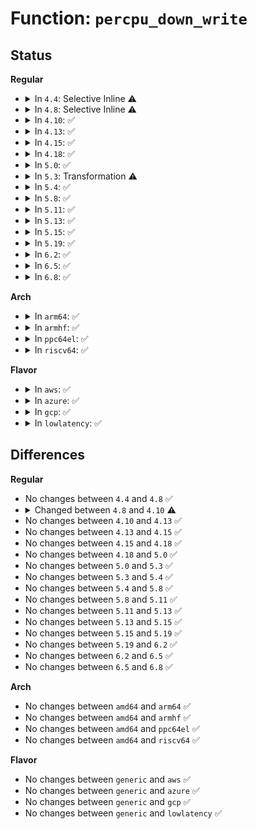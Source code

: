 # Function: <code>percpu_down_write</code>

## Status
<b>Regular</b>
<ul>
<li>
<details>
<summary>In <code>4.4</code>: Selective Inline ⚠️</summary>

```c
void percpu_down_write(struct percpu_rw_semaphore *brw);
```

**Collision:** Unique Global

**Inline:** Selective

**Transformation:** False

**Instances:**

```
In kernel/locking/percpu-rwsem.c (ffffffff810ca140)
Location: kernel/locking/percpu-rwsem.c:124
Inline: True
Direct callers:
  - kernel/cgroup.c:__cgroup_procs_write
  - kernel/cgroup.c:cgroup_update_dfl_csses
  - kernel/events/uprobes.c:register_for_each_vma
  - fs/super.c:freeze_super
  - fs/super.c:freeze_super
  - fs/super.c:freeze_super
```
**Symbols:**

```
ffffffff810ca140-ffffffff810ca22f: percpu_down_write (STB_GLOBAL)
```
</details>
</li>
<li>
<details>
<summary>In <code>4.8</code>: Selective Inline ⚠️</summary>

```c
void percpu_down_write(struct percpu_rw_semaphore *brw);
```

**Collision:** Unique Global

**Inline:** Selective

**Transformation:** False

**Instances:**

```
In kernel/locking/percpu-rwsem.c (ffffffff810ceb00)
Location: kernel/locking/percpu-rwsem.c:125
Inline: True
Direct callers:
  - kernel/cgroup.c:cgroup_transfer_tasks
  - kernel/cgroup.c:cgroup_attach_task_all
  - kernel/events/uprobes.c:register_for_each_vma
  - fs/super.c:freeze_super
  - fs/super.c:freeze_super
  - fs/super.c:freeze_super
  - fs/ext4/inode.c:ext4_change_inode_journal_flag
  - fs/ext4/inode.c:ext4_change_inode_journal_flag
```
**Symbols:**

```
ffffffff810ceb00-ffffffff810cebef: percpu_down_write (STB_GLOBAL)
```
</details>
</li>
<li>
<details>
<summary>In <code>4.10</code>: ✅</summary>

```c
void percpu_down_write(struct percpu_rw_semaphore *sem);
```

**Collision:** Unique Global

**Inline:** No

**Transformation:** False

**Instances:**

```
In kernel/locking/percpu-rwsem.c (ffffffff810d57d0)
Location: kernel/locking/percpu-rwsem.c:141
Inline: False
Direct callers:
  - kernel/cgroup.c:cgroup_transfer_tasks
  - kernel/cgroup.c:cgroup_attach_task_all
  - kernel/events/uprobes.c:register_for_each_vma
  - fs/super.c:freeze_super
  - fs/super.c:freeze_super
  - fs/super.c:freeze_super
  - fs/locks.c:locks_start
  - fs/ext4/inode.c:ext4_change_inode_journal_flag
  - fs/ext4/inode.c:ext4_change_inode_journal_flag
```
**Symbols:**

```
ffffffff810d57d0-ffffffff810d5880: percpu_down_write (STB_GLOBAL)
```
</details>
</li>
<li>
<details>
<summary>In <code>4.13</code>: ✅</summary>

```c
void percpu_down_write(struct percpu_rw_semaphore *sem);
```

**Collision:** Unique Global

**Inline:** No

**Transformation:** False

**Instances:**

```
In kernel/locking/percpu-rwsem.c (ffffffff810d4700)
Location: kernel/locking/percpu-rwsem.c:140
Inline: False
Direct callers:
  - kernel/cpu.c:_cpu_up
  - kernel/cpu.c:_cpu_down
  - kernel/cgroup/cgroup.c:cgroup_update_dfl_csses
  - kernel/cgroup/cgroup.c:__cgroup_procs_write
  - kernel/cgroup/cgroup-v1.c:cgroup_transfer_tasks
  - kernel/cgroup/cgroup-v1.c:cgroup_attach_task_all
  - kernel/events/uprobes.c:register_for_each_vma
  - mm/memory_hotplug.c:remove_memory
  - mm/memory_hotplug.c:add_memory_resource
  - mm/memory_hotplug.c:try_online_node
  - fs/super.c:freeze_super
  - fs/super.c:freeze_super
  - fs/super.c:freeze_super
  - fs/locks.c:locks_start
  - fs/ext4/inode.c:ext4_change_inode_journal_flag
  - fs/ext4/inode.c:ext4_change_inode_journal_flag
```
**Symbols:**

```
ffffffff810d4700-ffffffff810d47f5: percpu_down_write (STB_GLOBAL)
```
</details>
</li>
<li>
<details>
<summary>In <code>4.15</code>: ✅</summary>

```c
void percpu_down_write(struct percpu_rw_semaphore *sem);
```

**Collision:** Unique Global

**Inline:** No

**Transformation:** False

**Instances:**

```
In kernel/locking/percpu-rwsem.c (ffffffff810dc680)
Location: kernel/locking/percpu-rwsem.c:140
Inline: False
Direct callers:
  - kernel/cpu.c:_cpu_up
  - kernel/cpu.c:_cpu_down
  - kernel/cgroup/cgroup.c:cgroup_update_dfl_csses
  - kernel/cgroup/cgroup.c:cgroup_procs_write_start
  - kernel/cgroup/cgroup-v1.c:cgroup_transfer_tasks
  - kernel/cgroup/cgroup-v1.c:cgroup_attach_task_all
  - kernel/events/uprobes.c:register_for_each_vma
  - mm/memory_hotplug.c:remove_memory
  - mm/memory_hotplug.c:add_memory_resource
  - mm/memory_hotplug.c:try_online_node
  - fs/super.c:freeze_super
  - fs/super.c:freeze_super
  - fs/super.c:freeze_super
  - fs/locks.c:locks_start
  - fs/ext4/inode.c:ext4_change_inode_journal_flag
  - fs/ext4/inode.c:ext4_change_inode_journal_flag
```
**Symbols:**

```
ffffffff810dc680-ffffffff810dc773: percpu_down_write (STB_GLOBAL)
```
</details>
</li>
<li>
<details>
<summary>In <code>4.18</code>: ✅</summary>

```c
void percpu_down_write(struct percpu_rw_semaphore *sem);
```

**Collision:** Unique Global

**Inline:** No

**Transformation:** False

**Instances:**

```
In kernel/locking/percpu-rwsem.c (ffffffff810e4cd0)
Location: kernel/locking/percpu-rwsem.c:140
Inline: False
Direct callers:
  - kernel/cpu.c:_cpu_up
  - kernel/cpu.c:_cpu_down
  - kernel/cgroup/cgroup.c:cgroup_update_dfl_csses
  - kernel/cgroup/cgroup.c:cgroup_procs_write_start
  - kernel/cgroup/cgroup-v1.c:cgroup_transfer_tasks
  - kernel/cgroup/cgroup-v1.c:cgroup_attach_task_all
  - kernel/events/uprobes.c:register_for_each_vma
  - mm/memory_hotplug.c:remove_memory
  - mm/memory_hotplug.c:add_memory_resource
  - mm/memory_hotplug.c:try_online_node
  - fs/super.c:freeze_super
  - fs/super.c:freeze_super
  - fs/super.c:freeze_super
  - fs/locks.c:locks_start
  - fs/ext4/inode.c:ext4_change_inode_journal_flag
  - fs/ext4/inode.c:ext4_change_inode_journal_flag
```
**Symbols:**

```
ffffffff810e4cd0-ffffffff810e4dc3: percpu_down_write (STB_GLOBAL)
```
</details>
</li>
<li>
<details>
<summary>In <code>5.0</code>: ✅</summary>

```c
void percpu_down_write(struct percpu_rw_semaphore *sem);
```

**Collision:** Unique Global

**Inline:** No

**Transformation:** False

**Instances:**

```
In kernel/locking/percpu-rwsem.c (ffffffff810f02b0)
Location: kernel/locking/percpu-rwsem.c:140
Inline: False
Direct callers:
  - kernel/cpu.c:_cpu_up
  - kernel/cpu.c:_cpu_down
  - kernel/cgroup/cgroup.c:cgroup_update_dfl_csses
  - kernel/cgroup/cgroup.c:cgroup_procs_write_start
  - kernel/cgroup/cgroup-v1.c:cgroup_transfer_tasks
  - kernel/cgroup/cgroup-v1.c:cgroup_attach_task_all
  - kernel/events/uprobes.c:register_for_each_vma
  - mm/memory_hotplug.c:__remove_memory
  - mm/memory_hotplug.c:__offline_pages
  - mm/memory_hotplug.c:add_memory_resource
  - mm/memory_hotplug.c:try_online_node
  - mm/memory_hotplug.c:online_pages
  - fs/super.c:freeze_super
  - fs/super.c:freeze_super
  - fs/super.c:freeze_super
  - fs/locks.c:locks_start
  - fs/ext4/inode.c:ext4_change_inode_journal_flag
  - fs/ext4/inode.c:ext4_change_inode_journal_flag
```
**Symbols:**

```
ffffffff810f02b0-ffffffff810f03a3: percpu_down_write (STB_GLOBAL)
```
</details>
</li>
<li>
<details>
<summary>In <code>5.3</code>: Transformation ⚠️</summary>

```c
void percpu_down_write(struct percpu_rw_semaphore *sem);
```

**Collision:** Unique Global

**Inline:** No

**Transformation:** True

**Instances:**

```
In kernel/locking/percpu-rwsem.c (0)
Location: kernel/locking/percpu-rwsem.c:143
Inline: False
Direct callers:
  - kernel/cpu.c:_cpu_up
  - kernel/cpu.c:_cpu_down
  - kernel/cgroup/cgroup.c:cgroup_update_dfl_csses
  - kernel/cgroup/cgroup.c:cgroup_procs_write_start
  - kernel/cgroup/cgroup-v1.c:cgroup_transfer_tasks
  - kernel/cgroup/cgroup-v1.c:cgroup_attach_task_all
  - kernel/events/uprobes.c:register_for_each_vma
  - mm/memory_hotplug.c:try_remove_memory
  - mm/memory_hotplug.c:__offline_pages
  - mm/memory_hotplug.c:add_memory_resource
  - mm/memory_hotplug.c:try_online_node
  - mm/memory_hotplug.c:online_pages
  - fs/super.c:freeze_super
  - fs/super.c:freeze_super
  - fs/super.c:freeze_super
  - fs/locks.c:locks_start
  - fs/ext4/inode.c:ext4_change_inode_journal_flag
  - fs/ext4/inode.c:ext4_change_inode_journal_flag
```
**Symbols:**

```
ffffffff810f89fe-ffffffff810f8a11: percpu_down_write.cold (STB_LOCAL)
ffffffff810f8920-ffffffff810f89fe: percpu_down_write (STB_GLOBAL)
```
</details>
</li>
<li>
<details>
<summary>In <code>5.4</code>: ✅</summary>

```c
void percpu_down_write(struct percpu_rw_semaphore *sem);
```

**Collision:** Unique Global

**Inline:** No

**Transformation:** False

**Instances:**

```
In kernel/locking/percpu-rwsem.c (ffffffff81104760)
Location: kernel/locking/percpu-rwsem.c:143
Inline: False
Direct callers:
  - kernel/cpu.c:_cpu_up
  - kernel/cpu.c:_cpu_down
  - kernel/cgroup/cgroup.c:cgroup_update_dfl_csses
  - kernel/cgroup/cgroup.c:cgroup_procs_write_start
  - kernel/cgroup/cgroup-v1.c:cgroup_transfer_tasks
  - kernel/cgroup/cgroup-v1.c:cgroup_attach_task_all
  - kernel/cgroup/cpuset.c:cpuset_hotplug_workfn
  - kernel/cgroup/cpuset.c:cpuset_hotplug_update_tasks
  - kernel/cgroup/cpuset.c:cpuset_hotplug_update_tasks
  - kernel/cgroup/cpuset.c:cpuset_bind
  - kernel/cgroup/cpuset.c:cpuset_css_offline
  - kernel/cgroup/cpuset.c:cpuset_css_online
  - kernel/cgroup/cpuset.c:sched_partition_write
  - kernel/cgroup/cpuset.c:cpuset_write_resmask
  - kernel/cgroup/cpuset.c:cpuset_write_s64
  - kernel/cgroup/cpuset.c:cpuset_write_u64
  - kernel/cgroup/cpuset.c:cpuset_attach
  - kernel/cgroup/cpuset.c:cpuset_attach
  - kernel/cgroup/cpuset.c:cpuset_cancel_attach
  - kernel/cgroup/cpuset.c:cpuset_can_attach
  - kernel/cgroup/cpuset.c:rebuild_sched_domains
  - kernel/events/uprobes.c:register_for_each_vma
  - mm/memory_hotplug.c:try_remove_memory
  - mm/memory_hotplug.c:__offline_pages
  - mm/memory_hotplug.c:add_memory_resource
  - mm/memory_hotplug.c:try_online_node
  - mm/memory_hotplug.c:online_pages
  - fs/super.c:freeze_super
  - fs/super.c:freeze_super
  - fs/super.c:freeze_super
  - fs/locks.c:locks_start
  - fs/ext4/inode.c:ext4_change_inode_journal_flag
  - fs/ext4/inode.c:ext4_change_inode_journal_flag
  - fs/ext4/migrate.c:ext4_ind_migrate
  - fs/ext4/migrate.c:ext4_ext_migrate
```
**Symbols:**

```
ffffffff81104760-ffffffff81104827: percpu_down_write (STB_GLOBAL)
```
</details>
</li>
<li>
<details>
<summary>In <code>5.8</code>: ✅</summary>

```c
void percpu_down_write(struct percpu_rw_semaphore *sem);
```

**Collision:** Unique Global

**Inline:** No

**Transformation:** False

**Instances:**

```
In kernel/locking/percpu-rwsem.c (ffffffff8110f3c0)
Location: kernel/locking/percpu-rwsem.c:214
Inline: False
Direct callers:
  - kernel/cpu.c:_cpu_up
  - kernel/cpu.c:_cpu_down
  - kernel/cgroup/cgroup.c:cgroup_update_dfl_csses
  - kernel/cgroup/cgroup.c:cgroup_procs_write_start
  - kernel/cgroup/cgroup-v1.c:cgroup_transfer_tasks
  - kernel/cgroup/cgroup-v1.c:cgroup_attach_task_all
  - kernel/cgroup/cpuset.c:cpuset_hotplug_workfn
  - kernel/cgroup/cpuset.c:cpuset_hotplug_workfn
  - kernel/cgroup/cpuset.c:cpuset_hotplug_update_tasks
  - kernel/cgroup/cpuset.c:cpuset_bind
  - kernel/cgroup/cpuset.c:cpuset_css_offline
  - kernel/cgroup/cpuset.c:cpuset_css_online
  - kernel/cgroup/cpuset.c:sched_partition_write
  - kernel/cgroup/cpuset.c:cpuset_write_resmask
  - kernel/cgroup/cpuset.c:cpuset_write_s64
  - kernel/cgroup/cpuset.c:cpuset_write_u64
  - kernel/cgroup/cpuset.c:cpuset_attach
  - kernel/cgroup/cpuset.c:cpuset_attach
  - kernel/cgroup/cpuset.c:cpuset_cancel_attach
  - kernel/cgroup/cpuset.c:cpuset_can_attach
  - kernel/events/uprobes.c:register_for_each_vma
  - mm/memory_hotplug.c:try_remove_memory
  - mm/memory_hotplug.c:__offline_pages
  - mm/memory_hotplug.c:add_memory_resource
  - mm/memory_hotplug.c:try_online_node
  - mm/memory_hotplug.c:online_pages
  - fs/super.c:freeze_super
  - fs/super.c:freeze_super
  - fs/super.c:freeze_super
  - fs/locks.c:locks_start
  - fs/ext4/inode.c:ext4_change_inode_journal_flag
  - fs/ext4/inode.c:ext4_change_inode_journal_flag
  - fs/ext4/migrate.c:ext4_ind_migrate
  - fs/ext4/migrate.c:ext4_ext_migrate
```
**Symbols:**

```
ffffffff8110f3c0-ffffffff8110f4a1: percpu_down_write (STB_GLOBAL)
```
</details>
</li>
<li>
<details>
<summary>In <code>5.11</code>: ✅</summary>

```c
void percpu_down_write(struct percpu_rw_semaphore *sem);
```

**Collision:** Unique Global

**Inline:** No

**Transformation:** False

**Instances:**

```
In kernel/locking/percpu-rwsem.c (ffffffff8110c580)
Location: kernel/locking/percpu-rwsem.c:214
Inline: False
Direct callers:
  - kernel/cpu.c:_cpu_up
  - kernel/cpu.c:_cpu_down
  - kernel/cgroup/cgroup.c:cgroup_update_dfl_csses
  - kernel/cgroup/cgroup.c:cgroup_procs_write_start
  - kernel/cgroup/cgroup-v1.c:cgroup_transfer_tasks
  - kernel/cgroup/cgroup-v1.c:cgroup_attach_task_all
  - kernel/cgroup/cpuset.c:cpuset_hotplug_workfn
  - kernel/cgroup/cpuset.c:cpuset_hotplug_workfn
  - kernel/cgroup/cpuset.c:cpuset_hotplug_update_tasks
  - kernel/cgroup/cpuset.c:cpuset_bind
  - kernel/cgroup/cpuset.c:cpuset_css_offline
  - kernel/cgroup/cpuset.c:cpuset_css_online
  - kernel/cgroup/cpuset.c:sched_partition_write
  - kernel/cgroup/cpuset.c:cpuset_write_resmask
  - kernel/cgroup/cpuset.c:cpuset_write_s64
  - kernel/cgroup/cpuset.c:cpuset_write_u64
  - kernel/cgroup/cpuset.c:cpuset_attach
  - kernel/cgroup/cpuset.c:cpuset_attach
  - kernel/cgroup/cpuset.c:cpuset_cancel_attach
  - kernel/cgroup/cpuset.c:cpuset_can_attach
  - kernel/events/uprobes.c:register_for_each_vma
  - mm/memory_hotplug.c:try_remove_memory
  - mm/memory_hotplug.c:offline_pages
  - mm/memory_hotplug.c:add_memory_resource
  - mm/memory_hotplug.c:try_online_node
  - mm/memory_hotplug.c:online_pages
  - fs/super.c:freeze_super
  - fs/super.c:freeze_super
  - fs/super.c:freeze_super
  - fs/locks.c:locks_start
  - fs/ext4/inode.c:ext4_change_inode_journal_flag
  - fs/ext4/inode.c:ext4_change_inode_journal_flag
  - fs/ext4/migrate.c:ext4_ind_migrate
  - fs/ext4/migrate.c:ext4_ext_migrate
```
**Symbols:**

```
ffffffff8110c580-ffffffff8110c661: percpu_down_write (STB_GLOBAL)
```
</details>
</li>
<li>
<details>
<summary>In <code>5.13</code>: ✅</summary>

```c
void percpu_down_write(struct percpu_rw_semaphore *sem);
```

**Collision:** Unique Global

**Inline:** No

**Transformation:** False

**Instances:**

```
In kernel/locking/percpu-rwsem.c (ffffffff8110e3b0)
Location: kernel/locking/percpu-rwsem.c:214
Inline: False
Direct callers:
  - kernel/cpu.c:_cpu_up
  - kernel/cpu.c:_cpu_down
  - kernel/cgroup/cgroup.c:cgroup_update_dfl_csses
  - kernel/cgroup/cgroup.c:cgroup_procs_write_start
  - kernel/cgroup/cgroup-v1.c:cgroup_transfer_tasks
  - kernel/cgroup/cgroup-v1.c:cgroup_attach_task_all
  - kernel/cgroup/cpuset.c:cpuset_hotplug_workfn
  - kernel/cgroup/cpuset.c:cpuset_hotplug_workfn
  - kernel/cgroup/cpuset.c:cpuset_hotplug_update_tasks
  - kernel/cgroup/cpuset.c:cpuset_hotplug_update_tasks
  - kernel/cgroup/cpuset.c:cpuset_bind
  - kernel/cgroup/cpuset.c:cpuset_css_offline
  - kernel/cgroup/cpuset.c:cpuset_css_online
  - kernel/cgroup/cpuset.c:sched_partition_write
  - kernel/cgroup/cpuset.c:cpuset_write_resmask
  - kernel/cgroup/cpuset.c:cpuset_write_s64
  - kernel/cgroup/cpuset.c:cpuset_write_u64
  - kernel/cgroup/cpuset.c:cpuset_attach
  - kernel/cgroup/cpuset.c:cpuset_attach
  - kernel/cgroup/cpuset.c:cpuset_cancel_attach
  - kernel/cgroup/cpuset.c:cpuset_can_attach
  - kernel/events/uprobes.c:register_for_each_vma
  - mm/memory_hotplug.c:try_remove_memory
  - mm/memory_hotplug.c:offline_pages
  - mm/memory_hotplug.c:add_memory_resource
  - mm/memory_hotplug.c:try_online_node
  - mm/memory_hotplug.c:online_pages
  - fs/super.c:freeze_super
  - fs/super.c:freeze_super
  - fs/super.c:freeze_super
  - fs/locks.c:locks_start
  - fs/ext4/inode.c:ext4_change_inode_journal_flag
  - fs/ext4/inode.c:ext4_change_inode_journal_flag
  - fs/ext4/migrate.c:ext4_ind_migrate
  - fs/ext4/migrate.c:ext4_ext_migrate
```
**Symbols:**

```
ffffffff8110e3b0-ffffffff8110e49a: percpu_down_write (STB_GLOBAL)
```
</details>
</li>
<li>
<details>
<summary>In <code>5.15</code>: ✅</summary>

```c
void percpu_down_write(struct percpu_rw_semaphore *sem);
```

**Collision:** Unique Global

**Inline:** No

**Transformation:** False

**Instances:**

```
In kernel/locking/percpu-rwsem.c (ffffffff8112daf0)
Location: kernel/locking/percpu-rwsem.c:214
Inline: False
Direct callers:
  - kernel/cpu.c:_cpu_up
  - kernel/cpu.c:_cpu_down
  - kernel/cgroup/cgroup.c:cgroup_update_dfl_csses
  - kernel/cgroup/cgroup.c:cgroup_procs_write_start
  - kernel/cgroup/cgroup-v1.c:cgroup_transfer_tasks
  - kernel/cgroup/cgroup-v1.c:cgroup_attach_task_all
  - kernel/cgroup/cpuset.c:cpuset_hotplug_workfn
  - kernel/cgroup/cpuset.c:cpuset_hotplug_workfn
  - kernel/cgroup/cpuset.c:cpuset_hotplug_update_tasks
  - kernel/cgroup/cpuset.c:cpuset_hotplug_update_tasks
  - kernel/cgroup/cpuset.c:cpuset_bind
  - kernel/cgroup/cpuset.c:cpuset_css_offline
  - kernel/cgroup/cpuset.c:cpuset_css_online
  - kernel/cgroup/cpuset.c:sched_partition_write
  - kernel/cgroup/cpuset.c:cpuset_write_resmask
  - kernel/cgroup/cpuset.c:cpuset_write_s64
  - kernel/cgroup/cpuset.c:cpuset_write_u64
  - kernel/cgroup/cpuset.c:cpuset_attach
  - kernel/cgroup/cpuset.c:cpuset_cancel_attach
  - kernel/cgroup/cpuset.c:cpuset_can_attach
  - kernel/events/uprobes.c:register_for_each_vma
  - mm/memory_hotplug.c:try_remove_memory
  - mm/memory_hotplug.c:offline_pages
  - mm/memory_hotplug.c:add_memory_resource
  - mm/memory_hotplug.c:try_online_node
  - mm/memory_hotplug.c:online_pages
  - fs/super.c:freeze_super
  - fs/super.c:freeze_super
  - fs/super.c:freeze_super
  - fs/locks.c:locks_start
  - fs/ext4/inode.c:ext4_change_inode_journal_flag
  - fs/ext4/inode.c:ext4_change_inode_journal_flag
  - fs/ext4/migrate.c:ext4_ind_migrate
  - fs/ext4/migrate.c:ext4_ext_migrate
```
**Symbols:**

```
ffffffff8112daf0-ffffffff8112dbfa: percpu_down_write (STB_GLOBAL)
```
</details>
</li>
<li>
<details>
<summary>In <code>5.19</code>: ✅</summary>

```c
void percpu_down_write(struct percpu_rw_semaphore *sem);
```

**Collision:** Unique Global

**Inline:** No

**Transformation:** False

**Instances:**

```
In kernel/locking/percpu-rwsem.c (ffffffff81f25dc0)
Location: kernel/locking/percpu-rwsem.c:218
Inline: False
Direct callers:
  - kernel/cpu.c:_cpu_up
  - kernel/cpu.c:_cpu_down
  - kernel/cgroup/cgroup.c:cgroup_update_dfl_csses
  - kernel/cgroup/cgroup.c:cgroup_procs_write_start
  - kernel/cgroup/cgroup-v1.c:cgroup_transfer_tasks
  - kernel/cgroup/cgroup-v1.c:cgroup_attach_task_all
  - kernel/cgroup/cpuset.c:cpuset_hotplug_workfn
  - kernel/cgroup/cpuset.c:cpuset_hotplug_workfn
  - kernel/cgroup/cpuset.c:cpuset_hotplug_update_tasks
  - kernel/cgroup/cpuset.c:cpuset_hotplug_update_tasks
  - kernel/cgroup/cpuset.c:cpuset_bind
  - kernel/cgroup/cpuset.c:cpuset_css_offline
  - kernel/cgroup/cpuset.c:cpuset_css_online
  - kernel/cgroup/cpuset.c:sched_partition_write
  - kernel/cgroup/cpuset.c:cpuset_write_resmask
  - kernel/cgroup/cpuset.c:cpuset_write_s64
  - kernel/cgroup/cpuset.c:cpuset_write_u64
  - kernel/cgroup/cpuset.c:cpuset_attach
  - kernel/cgroup/cpuset.c:cpuset_cancel_attach
  - kernel/cgroup/cpuset.c:cpuset_can_attach
  - kernel/events/uprobes.c:register_for_each_vma
  - mm/memory_hotplug.c:try_remove_memory
  - mm/memory_hotplug.c:offline_pages
  - mm/memory_hotplug.c:add_memory_resource
  - mm/memory_hotplug.c:try_online_node
  - mm/memory_hotplug.c:online_pages
  - fs/super.c:freeze_super
  - fs/super.c:freeze_super
  - fs/super.c:freeze_super
  - fs/locks.c:locks_start
  - fs/ext4/inode.c:ext4_change_inode_journal_flag
  - fs/ext4/inode.c:ext4_change_inode_journal_flag
  - fs/ext4/migrate.c:ext4_ind_migrate
  - fs/ext4/migrate.c:ext4_ext_migrate
```
**Symbols:**

```
ffffffff81f25dc0-ffffffff81f25f70: percpu_down_write (STB_GLOBAL)
```
</details>
</li>
<li>
<details>
<summary>In <code>6.2</code>: ✅</summary>

```c
void percpu_down_write(struct percpu_rw_semaphore *sem);
```

**Collision:** Unique Global

**Inline:** No

**Transformation:** False

**Instances:**

```
In kernel/locking/percpu-rwsem.c (ffffffff820d1830)
Location: kernel/locking/percpu-rwsem.c:224
Inline: False
Direct callers:
  - kernel/cpu.c:_cpu_up
  - kernel/cpu.c:_cpu_down
  - kernel/cgroup/cgroup.c:cgroup_update_dfl_csses
  - kernel/cgroup/cgroup.c:cgroup_procs_write_start
  - kernel/cgroup/cgroup-v1.c:cgroup_transfer_tasks
  - kernel/cgroup/cpuset.c:cpuset_hotplug_workfn
  - kernel/cgroup/cpuset.c:cpuset_hotplug_workfn
  - kernel/cgroup/cpuset.c:cpuset_hotplug_update_tasks
  - kernel/cgroup/cpuset.c:cpuset_hotplug_update_tasks
  - kernel/cgroup/cpuset.c:cpuset_bind
  - kernel/cgroup/cpuset.c:cpuset_css_offline
  - kernel/cgroup/cpuset.c:cpuset_css_online
  - kernel/cgroup/cpuset.c:sched_partition_write
  - kernel/cgroup/cpuset.c:cpuset_write_resmask
  - kernel/cgroup/cpuset.c:cpuset_write_s64
  - kernel/cgroup/cpuset.c:cpuset_write_u64
  - kernel/cgroup/cpuset.c:cpuset_attach
  - kernel/cgroup/cpuset.c:cpuset_cancel_attach
  - kernel/cgroup/cpuset.c:cpuset_can_attach
  - kernel/events/uprobes.c:register_for_each_vma
  - mm/memory_hotplug.c:try_remove_memory
  - mm/memory_hotplug.c:offline_pages
  - mm/memory_hotplug.c:add_memory_resource
  - mm/memory_hotplug.c:try_online_node
  - mm/memory_hotplug.c:online_pages
  - fs/super.c:freeze_super
  - fs/super.c:freeze_super
  - fs/super.c:freeze_super
  - fs/locks.c:locks_start
  - fs/ext4/inode.c:ext4_change_inode_journal_flag
  - fs/ext4/inode.c:ext4_change_inode_journal_flag
  - fs/ext4/migrate.c:ext4_ind_migrate
  - fs/ext4/migrate.c:ext4_ext_migrate
```
**Symbols:**

```
ffffffff820d1830-ffffffff820d19fa: percpu_down_write (STB_GLOBAL)
```
</details>
</li>
<li>
<details>
<summary>In <code>6.5</code>: ✅</summary>

```c
void percpu_down_write(struct percpu_rw_semaphore *sem);
```

**Collision:** Unique Global

**Inline:** No

**Transformation:** False

**Instances:**

```
In kernel/locking/percpu-rwsem.c (ffffffff82155ba0)
Location: kernel/locking/percpu-rwsem.c:224
Inline: False
Direct callers:
  - kernel/cpu.c:_cpu_up
  - kernel/cpu.c:_cpu_down
  - kernel/cgroup/cgroup.c:cgroup_update_dfl_csses
  - kernel/cgroup/cgroup.c:cgroup_procs_write_start
  - kernel/events/uprobes.c:register_for_each_vma
  - mm/memory_hotplug.c:try_remove_memory
  - mm/memory_hotplug.c:offline_pages
  - mm/memory_hotplug.c:add_memory_resource
  - mm/memory_hotplug.c:try_online_node
  - mm/memory_hotplug.c:online_pages
  - fs/super.c:freeze_super
  - fs/super.c:freeze_super
  - fs/super.c:freeze_super
  - fs/locks.c:locks_start
  - fs/ext4/inode.c:ext4_change_inode_journal_flag
  - fs/ext4/inode.c:ext4_change_inode_journal_flag
  - fs/ext4/migrate.c:ext4_ind_migrate
  - fs/ext4/migrate.c:ext4_ext_migrate
```
**Symbols:**

```
ffffffff82155ba0-ffffffff82155d6a: percpu_down_write (STB_GLOBAL)
```
</details>
</li>
<li>
<details>
<summary>In <code>6.8</code>: ✅</summary>

```c
void percpu_down_write(struct percpu_rw_semaphore *sem);
```

**Collision:** Unique Global

**Inline:** No

**Transformation:** False

**Instances:**

```
In kernel/locking/percpu-rwsem.c (ffffffff822389e0)
Location: kernel/locking/percpu-rwsem.c:224
Inline: False
Direct callers:
  - kernel/cpu.c:_cpu_up
  - kernel/cpu.c:_cpu_down
  - kernel/cgroup/cgroup.c:cgroup_update_dfl_csses
  - kernel/cgroup/cgroup.c:cgroup_procs_write_start
  - kernel/events/uprobes.c:register_for_each_vma
  - mm/memory_hotplug.c:try_remove_memory
  - mm/memory_hotplug.c:add_memory_resource
  - mm/memory_hotplug.c:try_online_node
  - fs/locks.c:locks_start
  - fs/ext4/inode.c:ext4_change_inode_journal_flag
  - fs/ext4/inode.c:ext4_change_inode_journal_flag
  - fs/ext4/migrate.c:ext4_ind_migrate
  - fs/ext4/migrate.c:ext4_ext_migrate
  - fs/ext4/super.c:__ext4_remount
  - fs/ext4/super.c:__ext4_remount
```
**Symbols:**

```
ffffffff822389e0-ffffffff82238baa: percpu_down_write (STB_GLOBAL)
```
</details>
</li>
</ul>
<b>Arch</b>
<ul>
<li>
<details>
<summary>In <code>arm64</code>: ✅</summary>

```c
void percpu_down_write(struct percpu_rw_semaphore *sem);
```

**Collision:** Unique Global

**Inline:** No

**Transformation:** False

**Instances:**

```
In kernel/locking/percpu-rwsem.c (ffff80001016a330)
Location: kernel/locking/percpu-rwsem.c:143
Inline: False
Direct callers:
  - kernel/cpu.c:_cpu_up
  - kernel/cpu.c:_cpu_down
  - kernel/cgroup/cgroup.c:cgroup_update_dfl_csses
  - kernel/cgroup/cgroup.c:cgroup_procs_write_start
  - kernel/cgroup/cgroup-v1.c:cgroup_transfer_tasks
  - kernel/cgroup/cgroup-v1.c:cgroup_attach_task_all
  - kernel/cgroup/cpuset.c:cpuset_hotplug_workfn
  - kernel/cgroup/cpuset.c:cpuset_hotplug_update_tasks
  - kernel/cgroup/cpuset.c:cpuset_hotplug_update_tasks
  - kernel/cgroup/cpuset.c:cpuset_hotplug_update_tasks
  - kernel/cgroup/cpuset.c:cpuset_bind
  - kernel/cgroup/cpuset.c:cpuset_css_offline
  - kernel/cgroup/cpuset.c:cpuset_css_online
  - kernel/cgroup/cpuset.c:sched_partition_write
  - kernel/cgroup/cpuset.c:cpuset_write_resmask
  - kernel/cgroup/cpuset.c:cpuset_write_s64
  - kernel/cgroup/cpuset.c:cpuset_write_u64
  - kernel/cgroup/cpuset.c:cpuset_attach
  - kernel/cgroup/cpuset.c:cpuset_attach
  - kernel/cgroup/cpuset.c:cpuset_cancel_attach
  - kernel/cgroup/cpuset.c:cpuset_can_attach
  - kernel/cgroup/cpuset.c:rebuild_sched_domains
  - kernel/events/uprobes.c:register_for_each_vma
  - mm/memory_hotplug.c:add_memory_resource
  - mm/memory_hotplug.c:try_online_node
  - mm/memory_hotplug.c:online_pages
  - fs/super.c:freeze_super
  - fs/super.c:freeze_super
  - fs/super.c:freeze_super
  - fs/locks.c:locks_start
  - fs/ext4/inode.c:ext4_change_inode_journal_flag
  - fs/ext4/inode.c:ext4_change_inode_journal_flag
  - fs/ext4/migrate.c:ext4_ind_migrate
  - fs/ext4/migrate.c:ext4_ext_migrate
```
**Symbols:**

```
ffff80001016a330-ffff80001016a42c: percpu_down_write (STB_GLOBAL)
```
</details>
</li>
<li>
<details>
<summary>In <code>armhf</code>: ✅</summary>

```c
void percpu_down_write(struct percpu_rw_semaphore *sem);
```

**Collision:** Unique Global

**Inline:** No

**Transformation:** False

**Instances:**

```
In kernel/locking/percpu-rwsem.c (c03b62d0)
Location: kernel/locking/percpu-rwsem.c:143
Inline: False
Direct callers:
  - kernel/cpu.c:_cpu_up
  - kernel/cpu.c:_cpu_down
  - kernel/cgroup/cgroup.c:cgroup_procs_write_start
  - kernel/cgroup/cgroup-v1.c:cgroup_transfer_tasks
  - kernel/cgroup/cgroup-v1.c:cgroup_attach_task_all
  - kernel/cgroup/cpuset.c:cpuset_hotplug_workfn
  - kernel/cgroup/cpuset.c:cpuset_hotplug_workfn
  - kernel/cgroup/cpuset.c:cpuset_hotplug_update_tasks
  - kernel/cgroup/cpuset.c:cpuset_hotplug_update_tasks
  - kernel/cgroup/cpuset.c:cpuset_bind
  - kernel/cgroup/cpuset.c:cpuset_css_offline
  - kernel/cgroup/cpuset.c:cpuset_css_online
  - kernel/cgroup/cpuset.c:sched_partition_write
  - kernel/cgroup/cpuset.c:cpuset_write_resmask
  - kernel/cgroup/cpuset.c:cpuset_write_s64
  - kernel/cgroup/cpuset.c:cpuset_write_u64
  - kernel/cgroup/cpuset.c:cpuset_attach
  - kernel/cgroup/cpuset.c:cpuset_attach
  - kernel/cgroup/cpuset.c:cpuset_cancel_attach
  - kernel/cgroup/cpuset.c:cpuset_can_attach
  - kernel/cgroup/cpuset.c:rebuild_sched_domains
  - kernel/events/uprobes.c:register_for_each_vma
  - fs/super.c:freeze_super
  - fs/super.c:freeze_super
  - fs/super.c:freeze_super
  - fs/locks.c:locks_start
  - fs/ext4/inode.c:ext4_change_inode_journal_flag
  - fs/ext4/inode.c:ext4_change_inode_journal_flag
  - fs/ext4/migrate.c:ext4_ind_migrate
  - fs/ext4/migrate.c:ext4_ext_migrate
```
**Symbols:**

```
c03b62d0-c03b63d8: percpu_down_write (STB_GLOBAL)
```
</details>
</li>
<li>
<details>
<summary>In <code>ppc64el</code>: ✅</summary>

```c
void percpu_down_write(struct percpu_rw_semaphore *sem);
```

**Collision:** Unique Global

**Inline:** No

**Transformation:** False

**Instances:**

```
In kernel/locking/percpu-rwsem.c (c0000000001c1f00)
Location: kernel/locking/percpu-rwsem.c:143
Inline: False
Direct callers:
  - kernel/cpu.c:_cpu_up
  - kernel/cpu.c:_cpu_down
  - kernel/cgroup/cgroup.c:cgroup_update_dfl_csses
  - kernel/cgroup/cgroup.c:cgroup_procs_write_start
  - kernel/cgroup/cgroup-v1.c:cgroup_transfer_tasks
  - kernel/cgroup/cgroup-v1.c:cgroup_attach_task_all
  - kernel/cgroup/cpuset.c:cpuset_hotplug_workfn
  - kernel/cgroup/cpuset.c:cpuset_hotplug_workfn
  - kernel/cgroup/cpuset.c:cpuset_hotplug_update_tasks
  - kernel/cgroup/cpuset.c:cpuset_hotplug_update_tasks
  - kernel/cgroup/cpuset.c:cpuset_hotplug_update_tasks
  - kernel/cgroup/cpuset.c:cpuset_bind
  - kernel/cgroup/cpuset.c:cpuset_css_offline
  - kernel/cgroup/cpuset.c:cpuset_css_online
  - kernel/cgroup/cpuset.c:sched_partition_write
  - kernel/cgroup/cpuset.c:cpuset_write_resmask
  - kernel/cgroup/cpuset.c:cpuset_write_s64
  - kernel/cgroup/cpuset.c:cpuset_write_u64
  - kernel/cgroup/cpuset.c:cpuset_attach
  - kernel/cgroup/cpuset.c:cpuset_attach
  - kernel/cgroup/cpuset.c:cpuset_cancel_attach
  - kernel/cgroup/cpuset.c:cpuset_can_attach
  - kernel/cgroup/cpuset.c:rebuild_sched_domains
  - kernel/events/uprobes.c:register_for_each_vma
  - mm/memory_hotplug.c:try_remove_memory
  - mm/memory_hotplug.c:__offline_pages
  - mm/memory_hotplug.c:add_memory_resource
  - mm/memory_hotplug.c:try_online_node
  - mm/memory_hotplug.c:online_pages
  - fs/super.c:freeze_super
  - fs/super.c:freeze_super
  - fs/super.c:freeze_super
  - fs/locks.c:locks_start
  - fs/ext4/inode.c:ext4_change_inode_journal_flag
  - fs/ext4/inode.c:ext4_change_inode_journal_flag
  - fs/ext4/migrate.c:ext4_ind_migrate
  - fs/ext4/migrate.c:ext4_ext_migrate
```
**Symbols:**

```
c0000000001c1f00-c0000000001c2054: percpu_down_write (STB_GLOBAL)
```
</details>
</li>
<li>
<details>
<summary>In <code>riscv64</code>: ✅</summary>

```c
void percpu_down_write(struct percpu_rw_semaphore *sem);
```

**Collision:** Unique Global

**Inline:** No

**Transformation:** False

**Instances:**

```
In kernel/locking/percpu-rwsem.c (ffffffe00010b160)
Location: kernel/locking/percpu-rwsem.c:143
Inline: False
Direct callers:
  - kernel/cgroup/cgroup.c:cgroup_update_dfl_csses
  - kernel/cgroup/cgroup.c:cgroup_procs_write_start
  - kernel/cgroup/cgroup-v1.c:cgroup_transfer_tasks
  - kernel/cgroup/cgroup-v1.c:cgroup_attach_task_all
  - kernel/cgroup/cpuset.c:cpuset_hotplug_workfn
  - kernel/cgroup/cpuset.c:cpuset_hotplug_workfn
  - kernel/cgroup/cpuset.c:cpuset_hotplug_update_tasks
  - kernel/cgroup/cpuset.c:cpuset_hotplug_update_tasks
  - kernel/cgroup/cpuset.c:cpuset_hotplug_update_tasks
  - kernel/cgroup/cpuset.c:cpuset_bind
  - kernel/cgroup/cpuset.c:cpuset_css_offline
  - kernel/cgroup/cpuset.c:cpuset_css_online
  - kernel/cgroup/cpuset.c:sched_partition_write
  - kernel/cgroup/cpuset.c:cpuset_write_resmask
  - kernel/cgroup/cpuset.c:cpuset_write_s64
  - kernel/cgroup/cpuset.c:cpuset_write_u64
  - kernel/cgroup/cpuset.c:cpuset_attach
  - kernel/cgroup/cpuset.c:cpuset_attach
  - kernel/cgroup/cpuset.c:cpuset_cancel_attach
  - kernel/cgroup/cpuset.c:cpuset_can_attach
  - kernel/cgroup/cpuset.c:rebuild_sched_domains
  - fs/super.c:freeze_super
  - fs/super.c:freeze_super
  - fs/super.c:freeze_super
  - fs/locks.c:locks_start
  - fs/ext4/inode.c:ext4_change_inode_journal_flag
  - fs/ext4/inode.c:ext4_change_inode_journal_flag
  - fs/ext4/migrate.c:ext4_ind_migrate
  - fs/ext4/migrate.c:ext4_ext_migrate
```
**Symbols:**

```
ffffffe00010b160-ffffffe00010b226: percpu_down_write (STB_GLOBAL)
```
</details>
</li>
</ul>
<b>Flavor</b>
<ul>
<li>
<details>
<summary>In <code>aws</code>: ✅</summary>

```c
void percpu_down_write(struct percpu_rw_semaphore *sem);
```

**Collision:** Unique Global

**Inline:** No

**Transformation:** False

**Instances:**

```
In kernel/locking/percpu-rwsem.c (ffffffff810fda70)
Location: kernel/locking/percpu-rwsem.c:143
Inline: False
Direct callers:
  - kernel/cpu.c:_cpu_up
  - kernel/cpu.c:_cpu_down
  - kernel/cgroup/cgroup.c:cgroup_update_dfl_csses
  - kernel/cgroup/cgroup.c:cgroup_procs_write_start
  - kernel/cgroup/cgroup-v1.c:cgroup_transfer_tasks
  - kernel/cgroup/cgroup-v1.c:cgroup_attach_task_all
  - kernel/cgroup/cpuset.c:cpuset_hotplug_workfn
  - kernel/cgroup/cpuset.c:cpuset_hotplug_update_tasks
  - kernel/cgroup/cpuset.c:cpuset_hotplug_update_tasks
  - kernel/cgroup/cpuset.c:cpuset_bind
  - kernel/cgroup/cpuset.c:cpuset_css_offline
  - kernel/cgroup/cpuset.c:cpuset_css_online
  - kernel/cgroup/cpuset.c:sched_partition_write
  - kernel/cgroup/cpuset.c:cpuset_write_resmask
  - kernel/cgroup/cpuset.c:cpuset_write_s64
  - kernel/cgroup/cpuset.c:cpuset_write_u64
  - kernel/cgroup/cpuset.c:cpuset_attach
  - kernel/cgroup/cpuset.c:cpuset_attach
  - kernel/cgroup/cpuset.c:cpuset_cancel_attach
  - kernel/cgroup/cpuset.c:cpuset_can_attach
  - kernel/cgroup/cpuset.c:rebuild_sched_domains
  - kernel/events/uprobes.c:register_for_each_vma
  - mm/memory_hotplug.c:try_remove_memory
  - mm/memory_hotplug.c:__offline_pages
  - mm/memory_hotplug.c:add_memory_resource
  - mm/memory_hotplug.c:try_online_node
  - mm/memory_hotplug.c:online_pages
  - fs/super.c:freeze_super
  - fs/super.c:freeze_super
  - fs/super.c:freeze_super
  - fs/locks.c:locks_start
  - fs/ext4/inode.c:ext4_change_inode_journal_flag
  - fs/ext4/inode.c:ext4_change_inode_journal_flag
  - fs/ext4/migrate.c:ext4_ind_migrate
  - fs/ext4/migrate.c:ext4_ext_migrate
```
**Symbols:**

```
ffffffff810fda70-ffffffff810fdb37: percpu_down_write (STB_GLOBAL)
```
</details>
</li>
<li>
<details>
<summary>In <code>azure</code>: ✅</summary>

```c
void percpu_down_write(struct percpu_rw_semaphore *sem);
```

**Collision:** Unique Global

**Inline:** No

**Transformation:** False

**Instances:**

```
In kernel/locking/percpu-rwsem.c (ffffffff810edc70)
Location: kernel/locking/percpu-rwsem.c:143
Inline: False
Direct callers:
  - kernel/cpu.c:_cpu_up
  - kernel/cpu.c:_cpu_down
  - kernel/cgroup/cgroup.c:cgroup_update_dfl_csses
  - kernel/cgroup/cgroup.c:cgroup_procs_write_start
  - kernel/cgroup/cgroup-v1.c:cgroup_transfer_tasks
  - kernel/cgroup/cgroup-v1.c:cgroup_attach_task_all
  - kernel/cgroup/cpuset.c:cpuset_hotplug_workfn
  - kernel/cgroup/cpuset.c:cpuset_hotplug_update_tasks
  - kernel/cgroup/cpuset.c:cpuset_hotplug_update_tasks
  - kernel/cgroup/cpuset.c:cpuset_bind
  - kernel/cgroup/cpuset.c:cpuset_css_offline
  - kernel/cgroup/cpuset.c:cpuset_css_online
  - kernel/cgroup/cpuset.c:sched_partition_write
  - kernel/cgroup/cpuset.c:cpuset_write_resmask
  - kernel/cgroup/cpuset.c:cpuset_write_s64
  - kernel/cgroup/cpuset.c:cpuset_write_u64
  - kernel/cgroup/cpuset.c:cpuset_attach
  - kernel/cgroup/cpuset.c:cpuset_attach
  - kernel/cgroup/cpuset.c:cpuset_cancel_attach
  - kernel/cgroup/cpuset.c:cpuset_can_attach
  - kernel/cgroup/cpuset.c:rebuild_sched_domains
  - kernel/events/uprobes.c:register_for_each_vma
  - mm/memory_hotplug.c:try_remove_memory
  - mm/memory_hotplug.c:__offline_pages
  - mm/memory_hotplug.c:add_memory_resource
  - mm/memory_hotplug.c:try_online_node
  - mm/memory_hotplug.c:online_pages
  - fs/super.c:freeze_super
  - fs/super.c:freeze_super
  - fs/super.c:freeze_super
  - fs/locks.c:locks_start
  - fs/ext4/inode.c:ext4_change_inode_journal_flag
  - fs/ext4/inode.c:ext4_change_inode_journal_flag
  - fs/ext4/migrate.c:ext4_ind_migrate
  - fs/ext4/migrate.c:ext4_ext_migrate
```
**Symbols:**

```
ffffffff810edc70-ffffffff810edd37: percpu_down_write (STB_GLOBAL)
```
</details>
</li>
<li>
<details>
<summary>In <code>gcp</code>: ✅</summary>

```c
void percpu_down_write(struct percpu_rw_semaphore *sem);
```

**Collision:** Unique Global

**Inline:** No

**Transformation:** False

**Instances:**

```
In kernel/locking/percpu-rwsem.c (ffffffff810fac30)
Location: kernel/locking/percpu-rwsem.c:143
Inline: False
Direct callers:
  - kernel/cpu.c:_cpu_up
  - kernel/cpu.c:_cpu_down
  - kernel/cgroup/cgroup.c:cgroup_update_dfl_csses
  - kernel/cgroup/cgroup.c:cgroup_procs_write_start
  - kernel/cgroup/cgroup-v1.c:cgroup_transfer_tasks
  - kernel/cgroup/cgroup-v1.c:cgroup_attach_task_all
  - kernel/cgroup/cpuset.c:cpuset_hotplug_workfn
  - kernel/cgroup/cpuset.c:cpuset_hotplug_update_tasks
  - kernel/cgroup/cpuset.c:cpuset_hotplug_update_tasks
  - kernel/cgroup/cpuset.c:cpuset_bind
  - kernel/cgroup/cpuset.c:cpuset_css_offline
  - kernel/cgroup/cpuset.c:cpuset_css_online
  - kernel/cgroup/cpuset.c:sched_partition_write
  - kernel/cgroup/cpuset.c:cpuset_write_resmask
  - kernel/cgroup/cpuset.c:cpuset_write_s64
  - kernel/cgroup/cpuset.c:cpuset_write_u64
  - kernel/cgroup/cpuset.c:cpuset_attach
  - kernel/cgroup/cpuset.c:cpuset_attach
  - kernel/cgroup/cpuset.c:cpuset_cancel_attach
  - kernel/cgroup/cpuset.c:cpuset_can_attach
  - kernel/cgroup/cpuset.c:rebuild_sched_domains
  - kernel/events/uprobes.c:register_for_each_vma
  - mm/memory_hotplug.c:try_remove_memory
  - mm/memory_hotplug.c:__offline_pages
  - mm/memory_hotplug.c:add_memory_resource
  - mm/memory_hotplug.c:try_online_node
  - mm/memory_hotplug.c:online_pages
  - fs/super.c:freeze_super
  - fs/super.c:freeze_super
  - fs/super.c:freeze_super
  - fs/locks.c:locks_start
  - fs/ext4/inode.c:ext4_change_inode_journal_flag
  - fs/ext4/inode.c:ext4_change_inode_journal_flag
  - fs/ext4/migrate.c:ext4_ind_migrate
  - fs/ext4/migrate.c:ext4_ext_migrate
```
**Symbols:**

```
ffffffff810fac30-ffffffff810facf7: percpu_down_write (STB_GLOBAL)
```
</details>
</li>
<li>
<details>
<summary>In <code>lowlatency</code>: ✅</summary>

```c
void percpu_down_write(struct percpu_rw_semaphore *sem);
```

**Collision:** Unique Global

**Inline:** No

**Transformation:** False

**Instances:**

```
In kernel/locking/percpu-rwsem.c (ffffffff81105e00)
Location: kernel/locking/percpu-rwsem.c:143
Inline: False
Direct callers:
  - kernel/cpu.c:_cpu_up
  - kernel/cpu.c:_cpu_down
  - kernel/cgroup/cgroup.c:cgroup_update_dfl_csses
  - kernel/cgroup/cgroup.c:cgroup_procs_write_start
  - kernel/cgroup/cgroup-v1.c:cgroup_transfer_tasks
  - kernel/cgroup/cgroup-v1.c:cgroup_attach_task_all
  - kernel/cgroup/cpuset.c:cpuset_hotplug_workfn
  - kernel/cgroup/cpuset.c:cpuset_hotplug_update_tasks
  - kernel/cgroup/cpuset.c:cpuset_hotplug_update_tasks
  - kernel/cgroup/cpuset.c:cpuset_bind
  - kernel/cgroup/cpuset.c:cpuset_css_offline
  - kernel/cgroup/cpuset.c:cpuset_css_online
  - kernel/cgroup/cpuset.c:sched_partition_write
  - kernel/cgroup/cpuset.c:cpuset_write_resmask
  - kernel/cgroup/cpuset.c:cpuset_write_s64
  - kernel/cgroup/cpuset.c:cpuset_write_u64
  - kernel/cgroup/cpuset.c:cpuset_attach
  - kernel/cgroup/cpuset.c:cpuset_attach
  - kernel/cgroup/cpuset.c:cpuset_cancel_attach
  - kernel/cgroup/cpuset.c:cpuset_can_attach
  - kernel/cgroup/cpuset.c:rebuild_sched_domains
  - kernel/events/uprobes.c:register_for_each_vma
  - mm/memory_hotplug.c:try_remove_memory
  - mm/memory_hotplug.c:__offline_pages
  - mm/memory_hotplug.c:add_memory_resource
  - mm/memory_hotplug.c:try_online_node
  - mm/memory_hotplug.c:online_pages
  - fs/super.c:freeze_super
  - fs/super.c:freeze_super
  - fs/super.c:freeze_super
  - fs/locks.c:locks_start
  - fs/ext4/inode.c:ext4_change_inode_journal_flag
  - fs/ext4/inode.c:ext4_change_inode_journal_flag
  - fs/ext4/migrate.c:ext4_ind_migrate
  - fs/ext4/migrate.c:ext4_ext_migrate
```
**Symbols:**

```
ffffffff81105e00-ffffffff81105ec7: percpu_down_write (STB_GLOBAL)
```
</details>
</li>
</ul>

## Differences
<b>Regular</b>
<ul>
<li>
No changes between <code>4.4</code> and <code>4.8</code> ✅
</li>
<li>
<details>
<summary>Changed between <code>4.8</code> and <code>4.10</code> ⚠️</summary>
<ul>
<li>
<b>Param added. </b>
<code>struct percpu_rw_semaphore *sem</code>
</li>
<li>
<b>Param removed. </b>
<code>struct percpu_rw_semaphore *brw</code>
</li>
</ul>
</details>
</li>
<li>
No changes between <code>4.10</code> and <code>4.13</code> ✅
</li>
<li>
No changes between <code>4.13</code> and <code>4.15</code> ✅
</li>
<li>
No changes between <code>4.15</code> and <code>4.18</code> ✅
</li>
<li>
No changes between <code>4.18</code> and <code>5.0</code> ✅
</li>
<li>
No changes between <code>5.0</code> and <code>5.3</code> ✅
</li>
<li>
No changes between <code>5.3</code> and <code>5.4</code> ✅
</li>
<li>
No changes between <code>5.4</code> and <code>5.8</code> ✅
</li>
<li>
No changes between <code>5.8</code> and <code>5.11</code> ✅
</li>
<li>
No changes between <code>5.11</code> and <code>5.13</code> ✅
</li>
<li>
No changes between <code>5.13</code> and <code>5.15</code> ✅
</li>
<li>
No changes between <code>5.15</code> and <code>5.19</code> ✅
</li>
<li>
No changes between <code>5.19</code> and <code>6.2</code> ✅
</li>
<li>
No changes between <code>6.2</code> and <code>6.5</code> ✅
</li>
<li>
No changes between <code>6.5</code> and <code>6.8</code> ✅
</li>
</ul>
<b>Arch</b>
<ul>
<li>
No changes between <code>amd64</code> and <code>arm64</code> ✅
</li>
<li>
No changes between <code>amd64</code> and <code>armhf</code> ✅
</li>
<li>
No changes between <code>amd64</code> and <code>ppc64el</code> ✅
</li>
<li>
No changes between <code>amd64</code> and <code>riscv64</code> ✅
</li>
</ul>
<b>Flavor</b>
<ul>
<li>
No changes between <code>generic</code> and <code>aws</code> ✅
</li>
<li>
No changes between <code>generic</code> and <code>azure</code> ✅
</li>
<li>
No changes between <code>generic</code> and <code>gcp</code> ✅
</li>
<li>
No changes between <code>generic</code> and <code>lowlatency</code> ✅
</li>
</ul>
